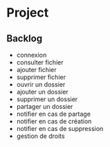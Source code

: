 # Project

## Backlog

- connexion
- consulter fichier
- ajouter fichier
- supprimer fichier
- ouvrir un dossier
- ajouter un dossier
- supprimer un dossier
- partager un dossier
- notifier en cas de partage
- notifier en cas de création
- notifier en cas de suppression
- gestion de droits
